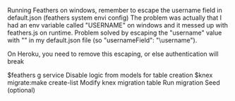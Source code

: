 
Running Feathers on windows, remember to escape the username field in
default.json (feathers system envi config)
The problem was actually that I had an env variable called "USERNAME" on windows and it messed up with feathers.js on runtime. Problem solved by escaping the "username" value with "\" in my default.json file (so "usernameField": "\\username").

On Heroku, you need to remove this escaping, or else authentication will break


$feathers g service
Disable logic from models for table creation
$knex migrate:make create-list
Modify knex migration table
Run migration 
Seed (optional)
